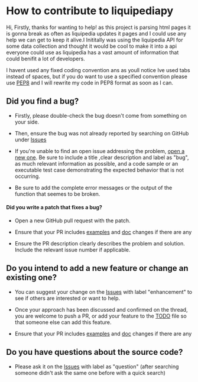 # How to contribute to liquipediapy

Hi,
Firstly, thanks for wanting to help! as this project is parsing html pages it is gonna break as often as liquipedia updates it pages and I could use any help we can get to keep it alive.I Inititally was using the liquipedia API for some data collection and thought it would be cool to make it into a api everyone could use as liquipedia has a vast amount of information that could benifit a lot of developers.

I havent used any fixed coding convention ans as youll notice Ive used tabs instead of spaces, but if you do want to use a specified convention please use [PEP8](https://www.python.org/dev/peps/pep-0008/) and I will rewrite my code in PEP8 format as soon as I can.


## Did you find a bug?

* Firstly, please double-check the bug doesn't come from something on your side.

* Then, ensure the bug was not already reported by searching on GitHub under [Issues](https://github.com/c00kie17/liquipediapy/issues)

* If you're unable to find an open issue addressing the problem, [open a new one](https://github.com/c00kie17/liquipediapy/issues/new). Be sure to include a title ,clear description and label as "bug", as much relevant information as possible, and a code sample or an executable test case demonstrating the expected behavior that is not occurring.

* Be sure to add the complete error messages or the output of the function that seemes to be broken.

#### Did you write a patch that fixes a bug?

* Open a new GitHub pull request with the patch.

* Ensure that your PR includes [examples](https://github.com/c00kie17/liquipediapy/tree/master/examples) and [doc](https://github.com/c00kie17/liquipediapy/blob/master/README.md) changes if there are any

* Ensure the PR description clearly describes the problem and solution. Include the relevant issue number if applicable.


## Do you intend to add a new feature or change an existing one?

* You can suggest your change on the [Issues](https://github.com/c00kie17/liquipediapy/issues)  with label "enhancement" to see if others are interested or want to help.


* Once your approach has been discussed and confirmed on the thread, you are welcome to push a PR, or add your feature to the [TODO](https://github.com/c00kie17/liquipediapy/blob/master/TODO.md) file so that someone else can add this feature.

*  Ensure that your PR includes [examples](https://github.com/c00kie17/liquipediapy/tree/master/examples) and [doc](https://github.com/c00kie17/liquipediapy/blob/master/README.md) changes if there are any


## Do you have questions about the source code?

* Please ask it on the [Issues](https://github.com/c00kie17/liquipediapy/issues) with label as "question" (after searching someone didn't ask the same one before with a quick search)


